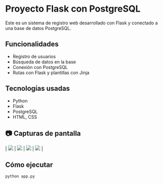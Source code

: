 # Proyecto Flask con PostgreSQL

Este es un sistema de registro web desarrollado con Flask y conectado a una base de datos PostgreSQL.

## Funcionalidades
- Registro de usuarios
- Búsqueda de datos en la base
- Conexión con PostgreSQL
- Rutas con Flask y plantillas con Jinja

## Tecnologías usadas
- Python
- Flask
- PostgreSQL
- HTML, CSS

## 📷 Capturas de pantalla


| ![](Conversor/capturas/im1.png) | ![](Conversor/capturas/im2.png) | ![](Conversor/capturas/im3.png) | ![](Conversor/capturas/im4.png) |


## Cómo ejecutar
```bash
python app.py
